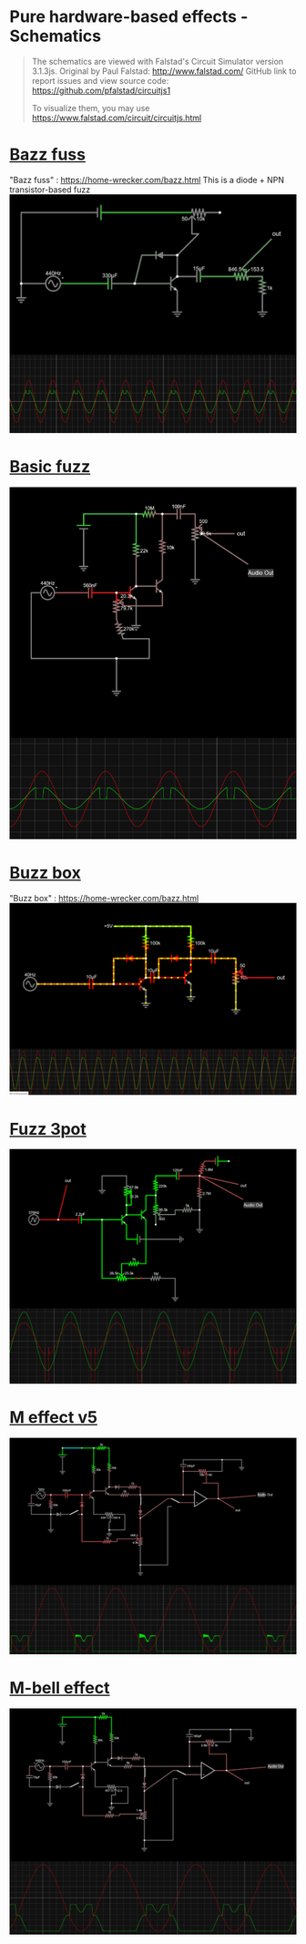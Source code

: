 Pure hardware-based effects - Schematics
===

> The schematics are viewed with Falstad's Circuit Simulator version 3.1.3js.
> Original by Paul Falstad: http://www.falstad.com/
> GitHub link to report issues and view source code: https://github.com/pfalstad/circuitjs1
>
> To visualize them, you may use https://www.falstad.com/circuit/circuitjs.html

# [Bazz fuss](bazz%20fuss.txt)
"Bazz fuss" : https://home-wrecker.com/bazz.html
This is a diode + NPN transistor-based fuzz 
![diode-based fuzz](bazz%20fuss.png)

# [Basic fuzz](basic%20fuzz.txt)
![basic fuzz](basic%20fuzz.png)

# [Buzz box](buzz%20box.txt)
"Buzz box" : https://home-wrecker.com/bazz.html
![Buzz box](buzz%20box.png)

# [Fuzz 3pot](fuzz%203pot.txt)
![fuzz 3pot](fuzz%203pot.png)

# [M effect v5](M%20effect%20v5.txt)
![M effect v5](M%20effect%20v5.png)

# [M-bell effect](M-bell%20effect.txt)
![M-bell effect](M-bell%20effect.png)

